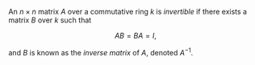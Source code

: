 An $n\times n$ matrix $A$ over a commutative ring $k$ is *invertible* if there exists a matrix $B$ over $k$ such that

$$
AB = BA = I,
$$

and $B$ is known as the *inverse matrix* of $A$, denoted $A^{-1}$.
